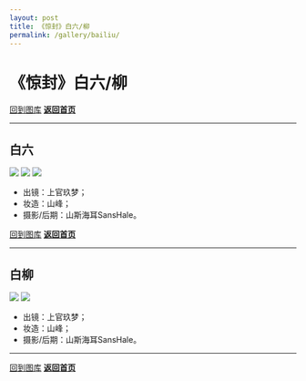 ```yaml
---
layout: post
title: 《惊封》白六/柳
permalink: /gallery/bailiu/
---
```


<haed>
    <link rel="stylesheet" href="../../css/gallery.css">
</haed>

# 《惊封》白六/柳

[回到图库](../)
[**返回首页**](https://www.jumern.com/)

---

## 白六

<div class="horizontal">
    <img src="classic/bailiu-001.jpg">
    <img src="classic/bailiu-002.jpg">
    <img src="classic/bailiu-003.jpg">
</div>

- 出镜：上官玖梦；
- 妆造：山峰；
- 摄影/后期：山斯海耳SansHale。

[回到图库](../)
[**返回首页**](https://www.jumern.com/)

---

## 白柳

<div class="horizontal">
    <img src="classic/bailiu-004.jpg">
    <img src="classic/bailiu-005.jpg">
</div>

- 出镜：上官玖梦；
- 妆造：山峰；
- 摄影/后期：山斯海耳SansHale。

---

[回到图库](../)
[**返回首页**](https://www.jumern.com/)